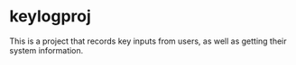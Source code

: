 # keylogproj
This is a project that records key inputs from users, as well as getting their system information.
